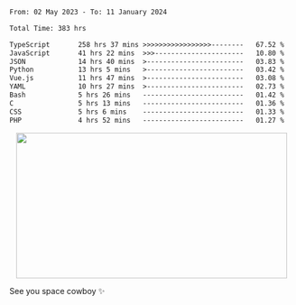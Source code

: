 
 <!--START_SECTION:waka-->

```txt
From: 02 May 2023 - To: 11 January 2024

Total Time: 383 hrs

TypeScript       258 hrs 37 mins >>>>>>>>>>>>>>>>>--------   67.52 %
JavaScript       41 hrs 22 mins  >>>----------------------   10.80 %
JSON             14 hrs 40 mins  >------------------------   03.83 %
Python           13 hrs 5 mins   >------------------------   03.42 %
Vue.js           11 hrs 47 mins  >------------------------   03.08 %
YAML             10 hrs 27 mins  >------------------------   02.73 %
Bash             5 hrs 26 mins   -------------------------   01.42 %
C                5 hrs 13 mins   -------------------------   01.36 %
CSS              5 hrs 6 mins    -------------------------   01.33 %
PHP              4 hrs 52 mins   -------------------------   01.27 %
```

<!--END_SECTION:waka-->
 
 
 <!--
 <p align="center">
           <img src="https://wakatime.com/share/@b21fb822-1b1e-4a56-b3ac-d647f03795fd/3d8fc332-54a6-4d29-9469-965955d6e018.svg"/>
 </p>
 <p align="center">
  <img src="https://wakatime.com/share/@b21fb822-1b1e-4a56-b3ac-d647f03795fd/5d7b153c-4137-40c1-8270-25e516f9619c.svg"/>
 </p>
 -->
 <div style="display: flex; width: 100%; justify-content:center;">
   <img align="center" src="https://media.giphy.com/media/11KzOet1ElBDz2/giphy.gif" width="480" height="258" /> 

 </div>

See you space cowboy ✨ 


 
